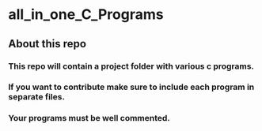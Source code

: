 # all_in_one_C_Programs
## About this repo
### This repo will contain a project folder with various c programs.
### If you want to contribute make sure to include each program in separate files.
### Your programs must be well commented.
